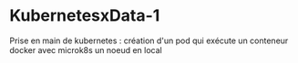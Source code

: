 # KubernetesxData-1
Prise en main de kubernetes : création d'un pod qui exécute un conteneur docker avec microk8s un noeud en local 
